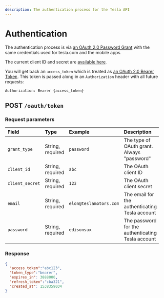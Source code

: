 ```yaml
---
description: The authentication process for the Tesla API
---
```


# Authentication

The authentication process is via [an OAuth 2.0 Password Grant](https://oauth.net/2/grant-types/password/) with the same credentials used for tesla.com and the mobile apps.

The current client ID and secret are [available here](https://pastebin.com/pS7Z6yyP).

You will get back an `access_token` which is treated as [an OAuth 2.0 Bearer Token](https://oauth.net/2/bearer-tokens/). This token is passed along in an `Authorization` header with all future requests:

```http
Authorization: Bearer {access_token}
```

## POST `/oauth/token`

### Request parameters

| Field | Type | Example | Description |
| :--- | :--- | :--- | :--- |
| `grant_type` | String, required | `password` | The type of OAuth grant. Always "password" |
| `client_id` | String, required | `abc` | The OAuth client ID |
| `client_secret` | String, required | `123` | The OAuth client secret |
| `email` | String, required | `elon@teslamotors.com` | The email for the authenticating Tesla account |
| `password` | String, required | `edisonsux` | The password for the authenticating Tesla account |

### Response

```json
{
  "access_token":"abc123",
  "token_type":"bearer",
  "expires_in": 3888000,
  "refresh_token":"cba321",
  "created_at": 1538359034
}
```

